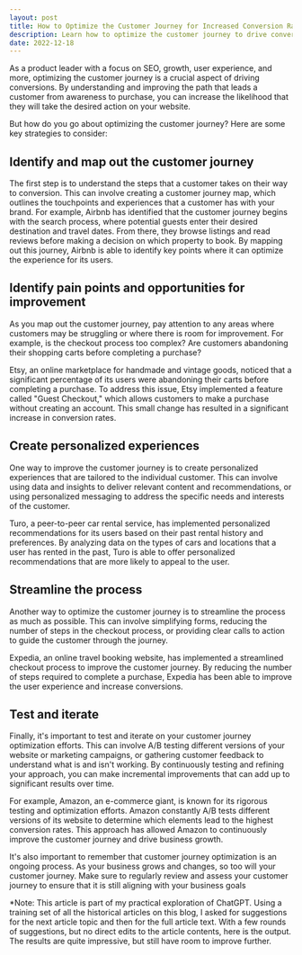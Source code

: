 ```yaml
---
layout: post
title: How to Optimize the Customer Journey for Increased Conversion Rates
description: Learn how to optimize the customer journey to drive conversions and increase business growth with these 5 strategies and examples from Airbnb, Etsy, Turo, Expedia, and eBay.
date: 2022-12-18
---
```


As a product leader with a focus on SEO, growth, user experience, and more, optimizing the customer journey is a crucial aspect of driving conversions. By understanding and improving the path that leads a customer from awareness to purchase, you can increase the likelihood that they will take the desired action on your website.

But how do you go about optimizing the customer journey? Here are some key strategies to consider:

## Identify and map out the customer journey

The first step is to understand the steps that a customer takes on their way to conversion. This can involve creating a customer journey map, which outlines the touchpoints and experiences that a customer has with your brand.
For example, Airbnb has identified that the customer journey begins with the search process, where potential guests enter their desired destination and travel dates. From there, they browse listings and read reviews before making a decision on which property to book. By mapping out this journey, Airbnb is able to identify key points where it can optimize the experience for its users.

## Identify pain points and opportunities for improvement

As you map out the customer journey, pay attention to any areas where customers may be struggling or where there is room for improvement. For example, is the checkout process too complex? Are customers abandoning their shopping carts before completing a purchase?

Etsy, an online marketplace for handmade and vintage goods, noticed that a significant percentage of its users were abandoning their carts before completing a purchase. To address this issue, Etsy implemented a feature called "Guest Checkout," which allows customers to make a purchase without creating an account. This small change has resulted in a significant increase in conversion rates.

## Create personalized experiences

One way to improve the customer journey is to create personalized experiences that are tailored to the individual customer. This can involve using data and insights to deliver relevant content and recommendations, or using personalized messaging to address the specific needs and interests of the customer.

Turo, a peer-to-peer car rental service, has implemented personalized recommendations for its users based on their past rental history and preferences. By analyzing data on the types of cars and locations that a user has rented in the past, Turo is able to offer personalized recommendations that are more likely to appeal to the user.

## Streamline the process

Another way to optimize the customer journey is to streamline the process as much as possible. This can involve simplifying forms, reducing the number of steps in the checkout process, or providing clear calls to action to guide the customer through the journey.

Expedia, an online travel booking website, has implemented a streamlined checkout process to improve the customer journey. By reducing the number of steps required to complete a purchase, Expedia has been able to improve the user experience and increase conversions.

## Test and iterate

Finally, it's important to test and iterate on your customer journey optimization efforts. This can involve A/B testing different versions of your website or marketing campaigns, or gathering customer feedback to understand what is and isn't working. By continuously testing and refining your approach, you can make incremental improvements that can add up to significant results over time.

For example, Amazon, an e-commerce giant, is known for its rigorous testing and optimization efforts. Amazon constantly A/B tests different versions of its website to determine which elements lead to the highest conversion rates. This approach has allowed Amazon to continuously improve the customer journey and drive business growth.

It's also important to remember that customer journey optimization is an ongoing process. As your business grows and changes, so too will your customer journey. Make sure to regularly review and assess your customer journey to ensure that it is still aligning with your business goals

*Note: This article is part of my practical exploration of ChatGPT. Using a training set of all the historical articles on this blog, I asked for suggestions for the next article topic and then for the full article text. With a few rounds of suggestions, but no direct edits to the article contents, here is the output. The results are quite impressive, but still have room to improve further.  
